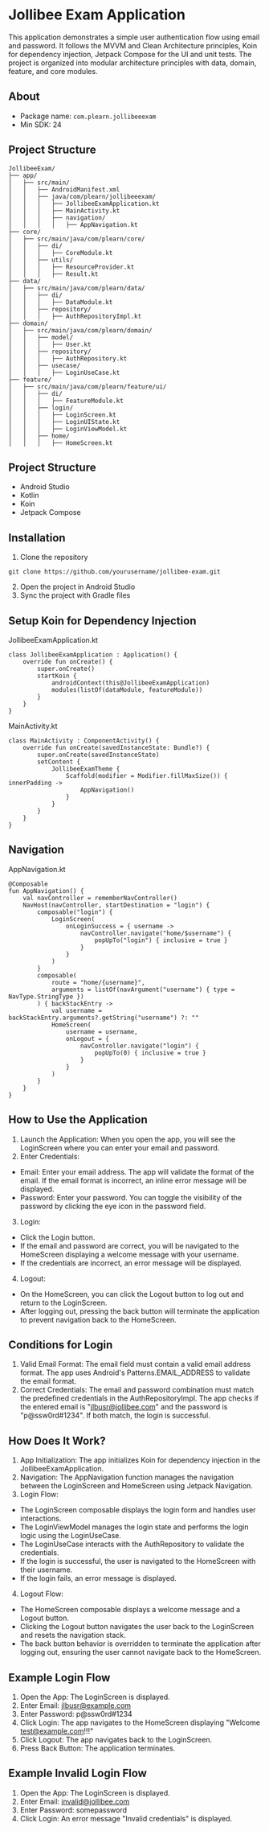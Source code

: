 # Jollibee Exam Application
This application demonstrates a simple user authentication flow using email and password. It follows the MVVM and Clean Architecture principles, Koin for dependency injection, Jetpack Compose for the UI and unit tests. The project is organized into modular architecture principles with data, domain, feature, and core modules.

## About
- Package name: `com.plearn.jollibeeexam`
- Min SDK: 24

## Project Structure
```
JollibeeExam/
├── app/
│   ├── src/main/
│   │   ├── AndroidManifest.xml
│   │   ├── java/com/plearn/jollibeeexam/
│   │   │   ├── JollibeeExamApplication.kt
│   │   │   ├── MainActivity.kt
│   │   │   ├── navigation/
│   │   │   │   ├── AppNavigation.kt
├── core/
│   ├── src/main/java/com/plearn/core/
│   │   ├── di/
│   │   │   ├── CoreModule.kt
│   │   ├── utils/
│   │   │   ├── ResourceProvider.kt
│   │   │   ├── Result.kt
├── data/
│   ├── src/main/java/com/plearn/data/
│   │   ├── di/
│   │   │   ├── DataModule.kt
│   │   ├── repository/
│   │   │   ├── AuthRepositoryImpl.kt
├── domain/
│   ├── src/main/java/com/plearn/domain/
│   │   ├── model/
│   │   │   ├── User.kt
│   │   ├── repository/
│   │   │   ├── AuthRepository.kt
│   │   ├── usecase/
│   │   │   ├── LoginUseCase.kt
├── feature/
│   ├── src/main/java/com/plearn/feature/ui/
│   │   ├── di/
│   │   │   ├── FeatureModule.kt
│   │   ├── login/
│   │   │   ├── LoginScreen.kt
│   │   │   ├── LoginUIState.kt
│   │   │   ├── LoginViewModel.kt
│   │   ├── home/
│   │   │   ├── HomeScreen.kt
```

## Project Structure
- Android Studio
- Kotlin
- Koin
- Jetpack Compose

## Installation
1. Clone the repository
```
git clone https://github.com/yourusername/jollibee-exam.git
```
2. Open the project in Android Studio
3. Sync the project with Gradle files

## Setup Koin for Dependency Injection
JollibeeExamApplication.kt
```
class JollibeeExamApplication : Application() {
    override fun onCreate() {
        super.onCreate()
        startKoin {
            androidContext(this@JollibeeExamApplication)
            modules(listOf(dataModule, featureModule))
        }
    }
}
```

MainActivity.kt
```
class MainActivity : ComponentActivity() {
    override fun onCreate(savedInstanceState: Bundle?) {
        super.onCreate(savedInstanceState)
        setContent {
            JollibeeExamTheme {
                Scaffold(modifier = Modifier.fillMaxSize()) { innerPadding ->
                    AppNavigation()
                }
            }
        }
    }
}
```

## Navigation
AppNavigation.kt
```
@Composable
fun AppNavigation() {
    val navController = rememberNavController()
    NavHost(navController, startDestination = "login") {
        composable("login") {
            LoginScreen(
                onLoginSuccess = { username ->
                    navController.navigate("home/$username") {
                        popUpTo("login") { inclusive = true }
                    }
                }
            )
        }
        composable(
            route = "home/{username}",
            arguments = listOf(navArgument("username") { type = NavType.StringType })
        ) { backStackEntry ->
            val username = backStackEntry.arguments?.getString("username") ?: ""
            HomeScreen(
                username = username,
                onLogout = {
                    navController.navigate("login") {
                        popUpTo(0) { inclusive = true }
                    }
                }
            )
        }
    }
}
```

## How to Use the Application
1. Launch the Application: When you open the app, you will see the LoginScreen where you can enter your email and password.
2. Enter Credentials:
- Email: Enter your email address. The app will validate the format of the email. If the email format is incorrect, an inline error message will be displayed.
- Password: Enter your password. You can toggle the visibility of the password by clicking the eye icon in the password field.
3. Login:
- Click the Login button.
- If the email and password are correct, you will be navigated to the HomeScreen displaying a welcome message with your username.
- If the credentials are incorrect, an error message will be displayed.
4. Logout:
- On the HomeScreen, you can click the Logout button to log out and return to the LoginScreen.
- After logging out, pressing the back button will terminate the application to prevent navigation back to the HomeScreen.

## Conditions for Login
1. Valid Email Format: The email field must contain a valid email address format. The app uses Android's Patterns.EMAIL_ADDRESS to validate the email format.
2. Correct Credentials: The email and password combination must match the predefined credentials in the AuthRepositoryImpl. The app checks if the entered email is "jlbusr@jollibee.com" and the password is "p@ssw0rd#1234". If both match, the login is successful.

## How Does It Work?
1. App Initialization: The app initializes Koin for dependency injection in the JollibeeExamApplication.
2. Navigation: The AppNavigation function manages the navigation between the LoginScreen and HomeScreen using Jetpack Navigation.
3. Login Flow:
- The LoginScreen composable displays the login form and handles user interactions.
- The LoginViewModel manages the login state and performs the login logic using the LoginUseCase.
- The LoginUseCase interacts with the AuthRepository to validate the credentials.
- If the login is successful, the user is navigated to the HomeScreen with their username.
- If the login fails, an error message is displayed.
4. Logout Flow:
- The HomeScreen composable displays a welcome message and a Logout button.
- Clicking the Logout button navigates the user back to the LoginScreen and resets the navigation stack.
- The back button behavior is overridden to terminate the application after logging out, ensuring the user cannot navigate back to the HomeScreen.

## Example Login Flow
1. Open the App: The LoginScreen is displayed.
2. Enter Email: jlbusr@example.com
3. Enter Password: p@ssw0rd#1234
4. Click Login: The app navigates to the HomeScreen displaying "Welcome test@example.com!!!"
5. Click Logout: The app navigates back to the LoginScreen.
6. Press Back Button: The application terminates.

## Example Invalid Login Flow
1. Open the App: The LoginScreen is displayed.
2. Enter Email: invalid@jollibee.com
3. Enter Password: somepassword
4. Click Login: An error message "Invalid credentials" is displayed.